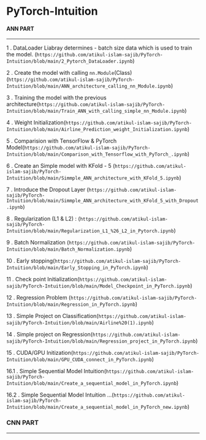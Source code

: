 # PyTorch-Intuition

#### ANN PART #####
------------------------------------------------------------------------------------------------------------------------------------------------------

1 . DataLoader Liabray determines - batch size data which is used to train the model. (`https://github.com/atikul-islam-sajib/PyTorch-Intuition/blob/main/2_Pytorch_DataLoader.ipynb`)



2 . Create the model with calling `nn.Module`(Class) (`https://github.com/atikul-islam-sajib/PyTorch-Intuition/blob/main/ANN_architecture_calling_nn_Module.ipynb`)




3 . Training the model with the previous architecture(`https://github.com/atikul-islam-sajib/PyTorch-Intuition/blob/main/Train_ANN_with_calling_simple_nn_Module.ipynb`)




4 . Weight Initialization(`https://github.com/atikul-islam-sajib/PyTorch-Intuition/blob/main/Airline_Prediction_weight_Initialization.ipynb`)




5 . Comparision with TensorFlow & PyTorch Model(`https://github.com/atikul-islam-sajib/PyTorch-Intuition/blob/main/Comparison_with_Tensorflow_with_PyTorch_.ipynb`)




6 . Create an Simple model with KFold - 5 (`https://github.com/atikul-islam-sajib/PyTorch-Intuition/blob/main/Simmple_ANN_architecture_with_KFold_5.ipynb`)




7 . Introduce the Dropout Layer (`https://github.com/atikul-islam-sajib/PyTorch-Intuition/blob/main/Simmple_ANN_architecture_with_KFold_5_with_Dropout.ipynb`)




8 . Regularization (L1 & L2) : (`https://github.com/atikul-islam-sajib/PyTorch-Intuition/blob/main/Regularization_L1_%26_L2_in_Pytorch.ipynb`)




9 . Batch Normalization (`https://github.com/atikul-islam-sajib/PyTorch-Intuition/blob/main/Batch_Normalization.ipynb`)




10 . Early stopping(`https://github.com/atikul-islam-sajib/PyTorch-Intuition/blob/main/Early_Stopping_in_PyTorch.ipynb`)




11 . Check point Initialization(`https://github.com/atikul-islam-sajib/PyTorch-Intuition/blob/main/Model_Checkpoint_in_PyTorch.ipynb`)




12 . Regression Problem (`https://github.com/atikul-islam-sajib/PyTorch-Intuition/blob/main/Regression_in_PyTorch.ipynb`)




13 . Simple Project on Classification(`https://github.com/atikul-islam-sajib/PyTorch-Intuition/blob/main/Airline%20(1).ipynb`)




14 . Simple project on Regression(`https://github.com/atikul-islam-sajib/PyTorch-Intuition/blob/main/Regression_project_in_PyTorch.ipynb`)




15 . CUDA/GPU Initization(`https://github.com/atikul-islam-sajib/PyTorch-Intuition/blob/main/GPU_CUDA_connect_in_PyTorch.ipynb`)




16.1 . Simple Sequential Model Intuition(`https://github.com/atikul-islam-sajib/PyTorch-Intuition/blob/main/Create_a_sequential_model_in_PyTorch.ipynb`)




16.2 . Simple Sequential Model Intuition ...(`https://github.com/atikul-islam-sajib/PyTorch-Intuition/blob/main/Create_a_sequential_model_in_PyTorch_new.ipynb`)



### CNN PART ###
------------------------------------------------------------------------------------------------------------------------------------------------------


